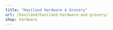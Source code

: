 ```yaml
---
title: "Haviland Hardware & Grocery"
url: /haviland/haviland-hardware-and-grocery/
shop: hardware
---
```

